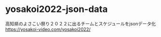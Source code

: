 # yosakoi2022-json-data
高知県のよさこい祭り２０２２に出るチームとスケジュールをjsonデータ化
https://yosakoi-video.com/yosakoi2022/
